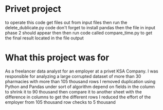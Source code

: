 # Privet project
to operate this code get files out from input files then run the delete_dublicate.py code don't forget to install pandas 
then the file in input phase 2 should appear then then run code called compare_time.py to get the final result located in the file output
# What this project was for
As a freelancer data analyst for an employer at a privet KSA Company. 
I was responsible for analyzing a large corrupted dataset of more than 30 pharmacies 
with more than 105 thousand rows I removed duplication using Python and Pandas
under sort of algorithm depend on fields in the column to shrink it to 90 thousand then 
compare it to another sheet with the difference in columns to get the different rows 
I reduced the effort of the employer from 105 thousand row checks to 5 thousand 
